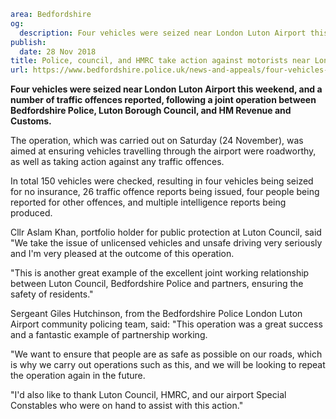 ```yaml
area: Bedfordshire
og:
  description: Four vehicles were seized near London Luton Airport this weekend.
publish:
  date: 28 Nov 2018
title: Police, council, and HMRC take action against motorists near London Luton Airport
url: https://www.bedfordshire.police.uk/news-and-appeals/four-vehicles-siezed-airport-nov18
```

**Four vehicles were seized near London Luton Airport this weekend, and a number of traffic offences reported, following a joint operation between Bedfordshire Police, Luton Borough Council, and HM Revenue and Customs.**

The operation, which was carried out on Saturday (24 November), was aimed at ensuring vehicles travelling through the airport were roadworthy, as well as taking action against any traffic offences.

In total 150 vehicles were checked, resulting in four vehicles being seized for no insurance, 26 traffic offence reports being issued, four people being reported for other offences, and multiple intelligence reports being produced.

Cllr Aslam Khan, portfolio holder for public protection at Luton Council, said "We take the issue of unlicensed vehicles and unsafe driving very seriously and I'm very pleased at the outcome of this operation.

"This is another great example of the excellent joint working relationship between Luton Council, Bedfordshire Police and partners, ensuring the safety of residents."

Sergeant Giles Hutchinson, from the Bedfordshire Police London Luton Airport community policing team, said: "This operation was a great success and a fantastic example of partnership working.

"We want to ensure that people are as safe as possible on our roads, which is why we carry out operations such as this, and we will be looking to repeat the operation again in the future.

"I'd also like to thank Luton Council, HMRC, and our airport Special Constables who were on hand to assist with this action."

